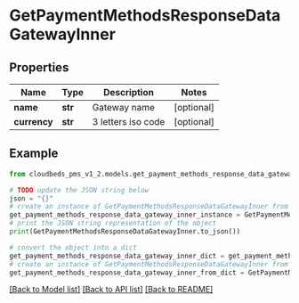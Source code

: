 # GetPaymentMethodsResponseDataGatewayInner


## Properties

Name | Type | Description | Notes
------------ | ------------- | ------------- | -------------
**name** | **str** | Gateway name | [optional] 
**currency** | **str** | 3 letters iso code | [optional] 

## Example

```python
from cloudbeds_pms_v1_2.models.get_payment_methods_response_data_gateway_inner import GetPaymentMethodsResponseDataGatewayInner

# TODO update the JSON string below
json = "{}"
# create an instance of GetPaymentMethodsResponseDataGatewayInner from a JSON string
get_payment_methods_response_data_gateway_inner_instance = GetPaymentMethodsResponseDataGatewayInner.from_json(json)
# print the JSON string representation of the object
print(GetPaymentMethodsResponseDataGatewayInner.to_json())

# convert the object into a dict
get_payment_methods_response_data_gateway_inner_dict = get_payment_methods_response_data_gateway_inner_instance.to_dict()
# create an instance of GetPaymentMethodsResponseDataGatewayInner from a dict
get_payment_methods_response_data_gateway_inner_from_dict = GetPaymentMethodsResponseDataGatewayInner.from_dict(get_payment_methods_response_data_gateway_inner_dict)
```
[[Back to Model list]](../README.md#documentation-for-models) [[Back to API list]](../README.md#documentation-for-api-endpoints) [[Back to README]](../README.md)


